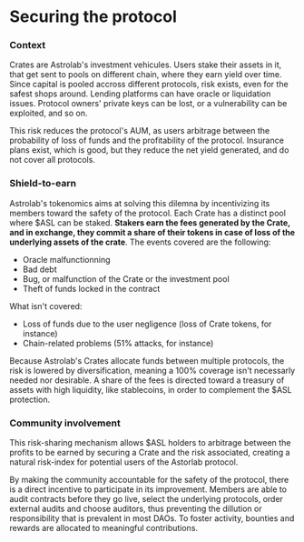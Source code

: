 # Securing the protocol

### Context

Crates are Astrolab's investment vehicules. Users stake their assets in it, that get sent to pools on different chain, where they earn yield over time. Since capital is pooled accross different protocols, risk exists, even for the safest shops around. Lending platforms can have oracle or liquidation issues. Protocol owners' private keys can be lost, or a vulnerability can be exploited, and so on.

This risk reduces the protocol's AUM, as users arbitrage between the probability of loss of funds and the profitability of the protocol. Insurance plans exist, which is good, but they reduce the net yield generated, and do not cover all protocols.

### Shield-to-earn

Astrolab's tokenomics aims at solving this dilemna by incentivizing its members toward the safety of the protocol. Each Crate has a distinct pool where $ASL can be staked. **Stakers earn the fees generated by the Crate, and in exchange, they commit a share of their tokens in case of loss of the underlying assets of the crate**. The events covered are the following:
- Oracle malfunctionning
- Bad debt
- Bug, or malfunction of the Crate or the investment pool
- Theft of funds locked in the contract

What isn't covered:
- Loss of funds due to the user negligence (loss of Crate tokens, for instance)
- Chain-related problems (51% attacks, for instance)

Because Astrolab's Crates allocate funds between multiple protocols, the risk is lowered by diversification, meaning a 100% coverage isn't necessarly needed nor desirable. A share of the fees is directed toward a treasury of assets with high liquidity, like stablecoins, in order to complement the $ASL protection.

### Community involvement

This risk-sharing mechanism allows $ASL holders to arbitrage between the profits to be earned by securing a Crate and the risk associated, creating a natural risk-index for potential users of the Astorlab protocol. 

By making the community accountable for the safety of the protocol, there is a direct incentive to participate in its improvement. Members are able to audit contracts before they go live, select the underlying protocols, order external audits and choose auditors, thus preventing the dillution or responsibility that is prevalent in most DAOs. To foster activity, bounties and rewards are allocated to meaningful contributions.





